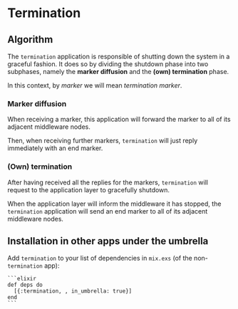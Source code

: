 # Termination

## Algorithm

The `termination` application is responsible of shutting down the system in a
graceful fashion.
It does so by dividing the shutdown phase into two subphases, namely the
**marker diffusion** and the **(own) termination** phase.

In this context, by _marker_ we will mean _termination marker_.

### Marker diffusion

When receiving a marker, this application will forward the marker to all of its
adjacent middleware nodes.

Then, when receiving further markers, `termination` will just reply immediately
with an end marker.

### (Own) termination

After having received all the replies for the markers, `termination` will
request to the application layer to gracefully shutdown.

When the application layer will inform the middleware it has stopped, the
`termination` application will send an end marker to all of its adjacent
middleware nodes.

## Installation in other apps under the umbrella

Add `termination` to your list of dependencies in `mix.exs` (of the
non-`termination` app):

    ```elixir
    def deps do
      [{:termination, , in_umbrella: true}]
    end
    ```
